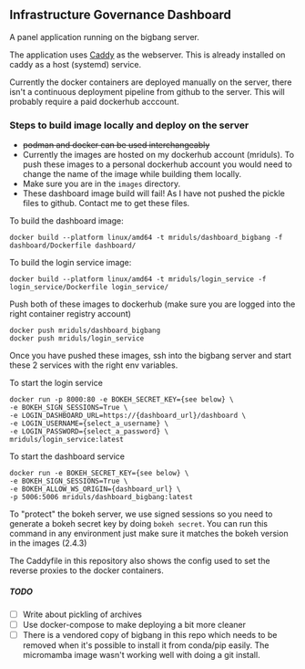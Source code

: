 ## Infrastructure Governance Dashboard

A panel application running on the bigbang server.

The application uses [Caddy](https://caddyserver.com/) as the webserver. This is already installed on caddy as a host (systemd) service.

Currently the docker containers are deployed manually on the server, there isn't a continuous deployment pipeline from github to the server.
This will probably require a paid dockerhub acccount.


### Steps to build image locally and deploy on the server

- ~~podman and docker can be used interchangeably~~
- Currently the images are hosted on my dockerhub account (mriduls). To push these images to a personal dockerhub account you would need to change the name of the image while building them locally.
- Make sure you are in the `images` directory.
- These dashboard image build will fail! As I have not pushed the pickle files to github. Contact me to get these files.

To build the dashboard image:

```
docker build --platform linux/amd64 -t mriduls/dashboard_bigbang -f dashboard/Dockerfile dashboard/
```

To build the login service image:

```
docker build --platform linux/amd64 -t mriduls/login_service -f login_service/Dockerfile login_service/
```

Push both of these images to dockerhub (make sure you are logged into the right container registry account)

```
docker push mriduls/dashboard_bigbang
docker push mriduls/login_service
```

Once you have pushed these images, ssh into the bigbang server and start these 2 services with the right env variables.

To start the login service
```
docker run -p 8000:80 -e BOKEH_SECRET_KEY={see below} \
-e BOKEH_SIGN_SESSIONS=True \
-e LOGIN_DASHBOARD_URL=https://{dashboard_url}/dashboard \
-e LOGIN_USERNAME={select_a_username} \
-e LOGIN_PASSWORD={select_a_password} \
mriduls/login_service:latest
```

To start the dashboard service

```
docker run -e BOKEH_SECRET_KEY={see below} \
-e BOKEH_SIGN_SESSIONS=True \
-e BOKEH_ALLOW_WS_ORIGIN={dashboard_url} \
-p 5006:5006 mriduls/dashboard_bigbang:latest
```

To "protect" the bokeh server, we use signed sessions so you need to generate a bokeh secret key by doing `bokeh secret`. You can run this command in any environment just make sure it matches the bokeh version in the images (2.4.3)

The Caddyfile in this repository also shows the config used to set the reverse proxies to the docker containers.


##### TODO
- [ ] Write about pickling of archives
- [ ] Use docker-compose to make deploying a bit more cleaner
- [ ] There is a vendored copy of bigbang in this repo which needs to be removed when it's possible to install it from conda/pip easily. The micromamba image wasn't working well with doing a git install.
